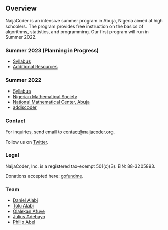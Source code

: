 ## Overview


NaijaCoder is an intensive summer program in Abuja, Nigeria aimed at high schoolers. The program provides free instruction on the basics of algorithms, statistics, and programming. Our first program will run in Summer 2022.

### Summer 2023 (Planning in Progress)

* [Syllabus](summer2023/files/syllabus.md)
* [Additional Resources]

[Additional Resources]: https://github.com/naijacoderorg/lectures

### Summer 2022

* [Syllabus]
* [Nigerian Mathematical Society]
* [National Mathematical Center, Abuja]
* [addiscoder]

[Syllabus]: summer2022/files/syllabus.md
[Nigerian Mathematical Society]: https://www.nigerianmathematicalsociety.org/
[National Mathematical Center, Abuja]: https://nmc.edu.ng/
[addiscoder]: https://www.addiscoder.com/

### Contact

For inquiries, send email to [contact@naijacoder.org](mailto:contact@naijacoder.org).

Follow us on [Twitter](https://twitter.com/naijacoderorg).

### Legal

NaijaCoder, Inc. is a registered tax-exempt 501(c)(3).
EIN: 88-3205893.

Donations accepted here: [gofundme](https://www.gofundme.com/f/help-launch-a-coding-project-in-nigeria).

### Team
* [Daniel Alabi](https://www.linkedin.com/in/alabidan/)
* [Tolu Alabi](https://www.linkedin.com/in/tolu-alabi-08697525/)
* [Olalekan Afuye](https://www.linkedin.com/in/olalekan-afuye/)
* [Julius Adebayo](https://www.linkedin.com/in/juliusadebayo/)
* [Philip Abel](https://www.linkedin.com/in/abelphilip/)
